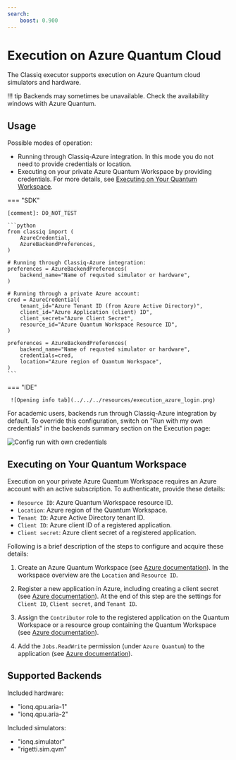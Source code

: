 ```yaml
---
search:
    boost: 0.900
---
```


# Execution on Azure Quantum Cloud

The Classiq executor supports execution on Azure Quantum cloud simulators and hardware.

<!-- prettier-ignore-start -->
!!! tip
    Backends may sometimes be unavailable. Check the availability windows with Azure Quantum.
<!-- prettier-ignore-end -->

## Usage

Possible modes of operation:

-   Running through Classiq-Azure integration. In this mode you do not need to provide credentials or location.
-   Executing on your private Azure Quantum Workspace by providing credentials.
    For more details, see [Executing on Your Quantum Workspace](#executing-on-your-quantum-workspace).

=== "SDK"

    [comment]: DO_NOT_TEST

    ```python
    from classiq import (
        AzureCredential,
        AzureBackendPreferences,
    )

    # Running through Classiq-Azure integration:
    preferences = AzureBackendPreferences(
        backend_name="Name of requsted simulator or hardware",
    )

    # Running through a private Azure account:
    cred = AzureCredential(
        tenant_id="Azure Tenant ID (from Azure Active Directory)",
        client_id="Azure Application (client) ID",
        client_secret="Azure Client Secret",
        resource_id="Azure Quantum Workspace Resource ID",
    )

    preferences = AzureBackendPreferences(
        backend_name="Name of requsted simulator or hardware",
        credentials=cred,
        location="Azure region of Quantum Workspace",
    )
    ```

=== "IDE"

     ![Opening info tab](../../../resources/execution_azure_login.png)

For academic users, backends run through Classiq-Azure integration by default. To override this configuration, switch on "Run with my own credentials" in the backends summary section on the Execution page:

![Config run with own credentials](../../../resources/config-run-with-own-credentials.png)

## Executing on Your Quantum Workspace

Execution on your private Azure Quantum Workspace requires an Azure account with
an active subscription. To authenticate, provide these details:

-   `Resource ID`: Azure Quantum Workspace resource ID.
-   `Location`: Azure region of the Quantum Workspace.
-   `Tenant ID`: Azure Active Directory tenant ID.
-   `Client ID`: Azure client ID of a registered application.
-   `Client secret`: Azure client secret of a registered application.

Following is a brief description of the steps to configure and acquire these details:

1. Create an Azure Quantum Workspace (see
   [Azure documentation](https://docs.microsoft.com/en-us/azure/quantum/how-to-create-workspace)).
   In the workspace overview are the `Location` and `Resource ID`.

2. Register a new application in Azure, including creating a client secret (see
   [Azure documentation](https://learn.microsoft.com/en-us/azure/developer/python/sdk/authentication-on-premises-apps?tabs=azure-portal#1---register-the-application-in-azure)).
   At the end of this step are the settings for `Client ID`, `Client secret`, and `Tenant ID`.

3. Assign the `Contributor` role to the registered application on the Quantum Workspace
   or a resource group containing the Quantum Workspace (see
   [Azure documentation](https://learn.microsoft.com/en-us/azure/developer/python/sdk/authentication-on-premises-apps?tabs=azure-portal#2---assign-roles-to-the-application-service-principal)).

4. Add the `Jobs.ReadWrite` permission (under `Azure Quantum`) to the application (see
   [Azure documentation](https://learn.microsoft.com/en-us/azure/active-directory/develop/howto-add-app-roles-in-azure-ad-apps#assign-app-roles-to-applications)).

## Supported Backends

Included hardware:

-   "ionq.qpu.aria-1"
-   "ionq.qpu.aria-2"

Included simulators:

-   "ionq.simulator"
-   "rigetti.sim.qvm"
